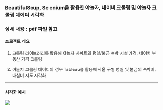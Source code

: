 ### BeautifulSoup, Selenium을 활용한 야놀자, 네이버 크롤링 및 야놀자 크롤링 데이터 시각화

### 상세 내용 : pdf 파일 참고

#### 프로젝트 개요

1) 크롤링 라이브러리를 활용해 야놀자 사이트의 평일/불금 숙박 시설 가격, 네이버 부동산 가격 크롤링

2) 야놀자 크롤링 데이터의 경우 Tableau를 활용해 서울 구별 평일 및 불금의 숙박비, 대실비 지도 시각화 

------------------------

#### 시각화 예시

<img src= "https://user-images.githubusercontent.com/35323742/53690695-dfd10000-3db2-11e9-94ea-cf5ccda21c95.PNG">







